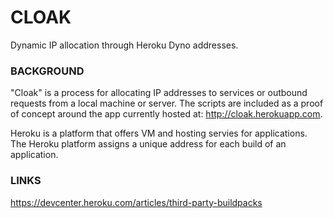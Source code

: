 CLOAK
=====
Dynamic IP allocation through Heroku Dyno addresses. 

### BACKGROUND
"Cloak" is a process for allocating IP addresses to services or outbound requests from a local machine or server. The scripts are included as a proof of concept around the app currently hosted at: http://cloak.herokuapp.com. 

Heroku is a platform that offers VM and hosting servies for applications.
The Heroku platform assigns a unique address for each build of an application. 

### LINKS
https://devcenter.heroku.com/articles/third-party-buildpacks
